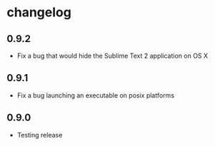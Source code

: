 # changelog

## 0.9.2

 - Fix a bug that would hide the Sublime Text 2 application on OS X

## 0.9.1

 - Fix a bug launching an executable on posix platforms

## 0.9.0

 - Testing release
